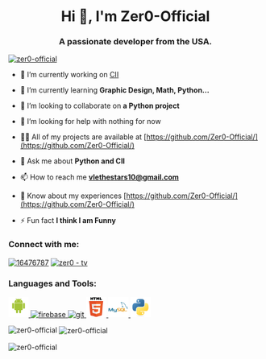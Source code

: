 <h1 align="center">Hi 👋, I'm Zer0-Official</h1>
<h3 align="center">A passionate developer from the USA.</h3>

<p align="left"> <a href="https://github.com/ryo-ma/github-profile-trophy"><img src="https://github-profile-trophy.vercel.app/?username=zer0-official" alt="zer0-official" /></a> </p>

- 🔭 I’m currently working on [CII](https://sites.google.com/view/cii-official/home)

- 🌱 I’m currently learning **Graphic Design, Math, Python...**

- 👯 I’m looking to collaborate on **a Python project**

- 🤝 I’m looking for help with nothing for now

- 👨‍💻 All of my projects are available at [https://github.com/Zer0-Official/](https://github.com/Zer0-Official/)

- 💬 Ask me about **Python and CII**

- 📫 How to reach me **vlethestars10@gmail.com**

- 📄 Know about my experiences [https://github.com/Zer0-Official/](https://github.com/Zer0-Official/)

- ⚡ Fun fact **I think I am Funny**

<h3 align="left">Connect with me:</h3>
<p align="left">
<a href="https://stackoverflow.com/users/16476787" target="blank"><img align="center" src="https://raw.githubusercontent.com/rahuldkjain/github-profile-readme-generator/master/src/images/icons/Social/stack-overflow.svg" alt="16476787" height="30" width="40" /></a>
<a href="https://www.youtube.com/c/zer0 - tv" target="blank"><img align="center" src="https://raw.githubusercontent.com/rahuldkjain/github-profile-readme-generator/master/src/images/icons/Social/youtube.svg" alt="zer0 - tv" height="30" width="40" /></a>
</p>

<h3 align="left">Languages and Tools:</h3>
<p align="left"> <a href="https://developer.android.com" target="_blank"> <img src="https://raw.githubusercontent.com/devicons/devicon/master/icons/android/android-original-wordmark.svg" alt="android" width="40" height="40"/> </a> <a href="https://firebase.google.com/" target="_blank"> <img src="https://www.vectorlogo.zone/logos/firebase/firebase-icon.svg" alt="firebase" width="40" height="40"/> </a> <a href="https://git-scm.com/" target="_blank"> <img src="https://www.vectorlogo.zone/logos/git-scm/git-scm-icon.svg" alt="git" width="40" height="40"/> </a> <a href="https://www.w3.org/html/" target="_blank"> <img src="https://raw.githubusercontent.com/devicons/devicon/master/icons/html5/html5-original-wordmark.svg" alt="html5" width="40" height="40"/> </a> <a href="https://www.mysql.com/" target="_blank"> <img src="https://raw.githubusercontent.com/devicons/devicon/master/icons/mysql/mysql-original-wordmark.svg" alt="mysql" width="40" height="40"/> </a> <a href="https://www.python.org" target="_blank"> <img src="https://raw.githubusercontent.com/devicons/devicon/master/icons/python/python-original.svg" alt="python" width="40" height="40"/> </a> </p>

<p><img align="left" src="https://github-readme-stats.vercel.app/api/top-langs?username=zer0-official&show_icons=true&locale=en&layout=compact" alt="zer0-official" /></p>

<p>&nbsp;<img align="center" src="https://github-readme-stats.vercel.app/api?username=zer0-official&show_icons=true&locale=en" alt="zer0-official" /></p>

<p><img align="center" src="https://github-readme-streak-stats.herokuapp.com/?user=zer0-official&" alt="zer0-official" /></p>
